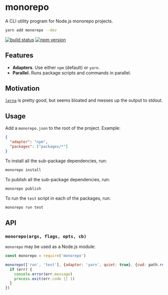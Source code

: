 # monorepo

A CLI utility program for Node.js monorepo projects.

```sh
yarn add monorepo --dev
```

[![build status](https://img.shields.io/travis/mariuslundgard/monorepo/master.svg?style=flat-square)](https://travis-ci.org/mariuslundgard/monorepo)
[![npm version](https://img.shields.io/npm/v/monorepo.svg?style=flat-square)](https://www.npmjs.com/package/monorepo)

## Features

* **Adapters**. Use either `npm` (default) or `yarn`.
* **Parallel.** Runs package scripts and commands in parallel.

## Motivation

[`lerna`](https://github.com/lerna/lerna) is pretty good, but seems bloated and messes up the output to stdout.

## Usage

Add a `monorepo.json` to the root of the project. Example:

```json
{
  "adapter": "npm",
  "packages": ["packages/*"]
}
```

To install all the sub-package dependencies, run:

```sh
monorepo install
```

To publish all the sub-package dependencies, run:

```sh
monorepo publish
```

To run the `test` script in each of the packages, run:

```sh
monorepo run test
```

## API

### `monorepo(args, flags, opts, cb)`

`monorepo` may be used as a Node.js module:

```js
const monorepo = require('monorepo')

monorepo(['run', 'test'], {adapter: 'yarn', quiet: true}, {cwd: path.resolve(__dirname, 'path/to/root')}, err => {
  if (err) {
    console.error(err.message)
    process.exit(err.code || 1)
  }
})
```
